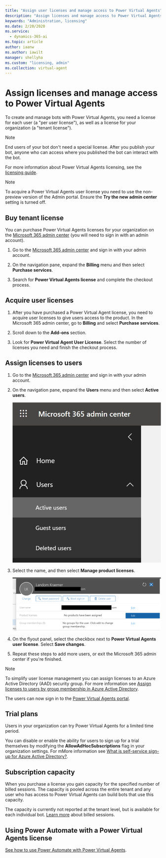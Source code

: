 ```yaml
---
title: "Assign user licenses and manage access to Power Virtual Agents"
description: "Assign licenses and manage access to Power Virtual Agents for your organization"
keywords: "Administration, licensing"
ms.date: 2/20/2020
ms.service:
  - dynamics-365-ai
ms.topic: article
author: iaanw
ms.author: iawilt
manager: shellyha
ms.custom: "licensing, admin"
ms.collection: virtual-agent
---
```


# Assign licenses and manage access to Power Virtual Agents

To create and manage bots with Power Virtual Agents, you need a license for each user (a "per user license"), as well as a license for your organization (a "tenant license"). 

>[!NOTE]
>End users of your bot don't need a special license. After you publish your bot, anyone who can access where you published the bot can interact with the bot.

For more information about Power Virtual Agents licensing, see the [licensing guide](https://go.microsoft.com/fwlink/?linkid=2085130). 


> [!Note]
> To acquire a Power Virtual Agents user license you need to use the non-preview version of the Admin portal. Ensure the **Try the new admin center** setting is turned off.
  
## Buy tenant license
You can purchase Power Virtual Agents licenses for your organization on the [Microsoft 365 admin center](https://admin.microsoft.com/admin/default.aspx) (you will need to sign in with an admin account).


1. Go to the [Microsoft 365 admin center](https://admin.microsoft.com/admin/default.aspx) and sign in with your admin account.

2. On the navigation pane, expand the **Billing** menu and then select **Purchase services**.

3. Search for **Power Virtual Agents license** and complete the checkout process.


## Acquire user licenses

1. After you have purchased a Power Virtual Agent license, you need to acquire user licenses to give users access to the product. In the Microsoft 365 admin center, go to **Billing** and select **Purchase services**.

2. Scroll down to the **Add-ons** section.

3. Look for **Power Virtual Agent User License**. Select the number of licenses you need and finish the checkout process.

## Assign licenses to users

1. Go to the [Microsoft 365 admin center](https://admin.microsoft.com/admin/default.aspx) and sign in with your admin account.

2. On the navigation pane, expand the **Users** menu and then select **Active users**.

    ![Expand Users, then select Active users](media/licensing-menu-users-legacy.jpg)

3. Select the name, and then select **Manage product licenses**.

   ![Select a user and then manage product licenses](media/license-manage-legacy.png)


4. On the flyout panel, select the checkbox next to **Power Virtual Agents user license**. Select **Save changes**. 

5. Repeat these steps to add more users, or exit the Microsoft 365 admin center if you're finished.

  > [!NOTE]
  > To simplify user license management you can assign licenses to an Azure Active Directory (AAD) security group. For more information see [Assign licenses to users by group membership in Azure Active Directory](/azure/active-directory/users-groups-roles/licensing-groups-assign).


The users can now sign in to the [Power Virtual Agents portal](https://powerva.microsoft.com).

## Trial plans
Users in your organization can try Power Virtual Agents for a limited time period.

You can disable or enable the ability for users to sign up for a trial themselves by modifying the **AllowAdHocSubscriptions** flag in your organization settings. For mMore information see [What is self-service sign-up for Azure Active Directory?](/azure/active-directory/users-groups-roles/directory-self-service-signup). 


## Subscription capacity
When you purchase a license you gain capacity for the specified number of billed sessions. The capacity is pooled across the entire tenant and any user who has access to Power Virtual Agents can build bots that use this capacity. 

The capacity is currently not reported at the tenant level, but is available for each individual bot. [Learn more](analytics-billed-sessions.md) about billed sessions.

## Using Power Automate with a Power Virtual Agents license
[See how to use Power Automate with Power Virtual Agents](advanced-flow.md). 


